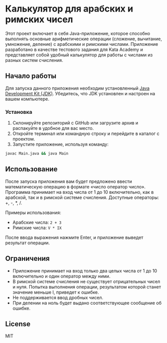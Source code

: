 # Калькулятор для арабских и римских чисел

Этот проект включает в себя Java-приложение, которое способно выполнять основные арифметические операции (сложение, вычитание, умножение, деление) с арабскими и римскими числами. Приложение разработано в качестве тестового задания для Kata Academy и представляет собой удобный калькулятор для работы с числами из разных систем счисления.

## Начало работы

Для запуска данного приложения необходим установленный [Java Development Kit (JDK)](https://www.oracle.com/java/technologies/javase-jdk15-downloads.html). Убедитесь, что JDK установлен и настроен на вашем компьютере.

### Установка

1. Склонируйте репозиторий с GitHub или загрузите архив и распакуйте в удобное для вас место.
2. Откройте терминал или командную строку и перейдите в каталог с проектом.
3. Запустите приложение, используя команду:
```sh
javac Main.java && java Main
```

## Использование

После запуска приложения вам будет предложено ввести математическую операцию в формате «число оператор число». Программа принимает на вход числа от 1 до 10 включительно, как в арабской, так и в римской системе счисления. Доступные операторы: +, -, *, /.

Примеры использования:

- Арабские числа: `2 + 3`
- Римские числа: `V * IX`

После ввода выражения нажмите Enter, и приложение выведет результат операции.

## Ограничения

- Приложение принимает на вход только два целых числа от 1 до 10 включительно и один оператор между ними.
- В римской системе счисления не существует отрицательных чисел и нуля. Попытка выполнения операции, результатом которой станет значение меньше I, приведет к ошибке.
- Не поддерживается ввод дробных чисел.
- При делении на ноль будет выдано соответствующее сообщение об ошибке.

## License

MIT
